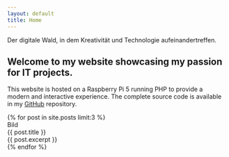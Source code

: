 ```yaml
---
layout: default
title: Home
---
```


<div class="intro">
  <p>Der <span class="underline">digitale</span> Wald, in dem <span class="underline">Kreativität</span> und <span class="underline">Technologie aufeinandertreffen</span>.</p>
  <h2>Welcome to my website showcasing my passion for IT projects.</h2>
  <p>
    This website is hosted on a Raspberry Pi 5 running PHP to provide a modern and interactive experience.
    The complete source code is available in my <a href="https://github.com/">GitHub</a> repository.
  </p>
</div>

<div class="blog-teaser-grid">
  {% for post in site.posts limit:3 %}
    <div class="blog-card">
      <div class="card-img">Bild</div>
      <div class="card-content">
        <div class="card-title">{{ post.title }}</div>
        <div class="card-desc">{{ post.excerpt }}</div>
      </div>
    </div>
  {% endfor %}
</div>
